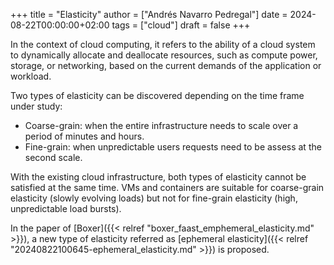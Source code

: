 +++
title = "Elasticity"
author = ["Andrés Navarro Pedregal"]
date = 2024-08-22T00:00:00+02:00
tags = ["cloud"]
draft = false
+++

In the context of cloud computing, it refers to the ability of a cloud system to dynamically allocate and deallocate resources, such as compute power, storage, or networking, based on the current demands of the application or workload.

Two types of elasticity can be discovered depending on the time frame under study:

-   Coarse-grain: when the entire infrastructure needs to scale over a period of minutes and hours.
-   Fine-grain: when unpredictable users requests need to be assess at the second scale.

With the existing cloud infrastructure, both types of elasticity cannot be satisfied at the same time.
VMs and containers are suitable for coarse-grain elasticity (slowly evolving loads) but not for fine-grain elasticity (high, unpredictable load bursts).

In the paper of [Boxer]({{< relref "boxer_faast_emphemeral_elasticity.md" >}}), a new type of elasticity referred as [ephemeral elasticity]({{< relref "20240822100645-ephemeral_elasticity.md" >}}) is proposed.
